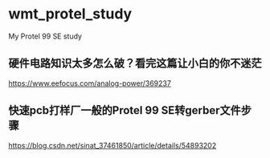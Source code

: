 # wmt_protel_study
My Protel 99 SE study

## 硬件电路知识太多怎么破？看完这篇让小白的你不迷茫  
https://www.eefocus.com/analog-power/369237  

## 快速pcb打样厂一般的Protel 99 SE转gerber文件步骤  
https://blog.csdn.net/sinat_37461850/article/details/54893202  
